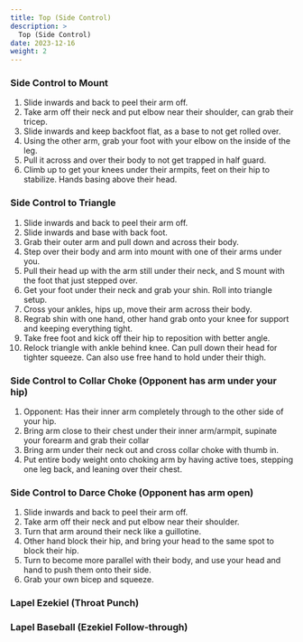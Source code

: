 ```yaml
---
title: Top (Side Control)
description: >
  Top (Side Control)
date: 2023-12-16
weight: 2
---
```


### Side Control to Mount

1. Slide inwards and back to peel their arm off.
1. Take arm off their neck and put elbow near their shoulder, can grab their tricep.
1. Slide inwards and keep backfoot flat, as a base to not get rolled over.
1. Using the other arm, grab your foot with your elbow on the inside of the leg.
1. Pull it across and over their body to not get trapped in half guard.
1. Climb up to get your knees under their armpits, feet on their hip to stabilize. Hands basing above their head.

### Side Control to Triangle

1. Slide inwards and back to peel their arm off.
1. Slide inwards and base with back foot.
1. Grab their outer arm and pull down and across their body.
1. Step over their body and arm into mount with one of their arms under you.
1. Pull their head up with the arm still under their neck, and S mount with the foot that just stepped over.
1. Get your foot under their neck and grab your shin. Roll into triangle setup.
1. Cross your ankles, hips up, move their arm across their body.
1. Regrab shin with one hand, other hand grab onto your knee for support and keeping everything tight.
1. Take free foot and kick off their hip to reposition with better angle.
1. Relock triangle with ankle behind knee. Can pull down their head for tighter squeeze. Can also use free hand to hold under their thigh.

### Side Control to Collar Choke (Opponent has arm under your hip)

1. Opponent: Has their inner arm completely through to the other side of your hip.
1. Bring arm close to their chest under their inner arm/armpit, supinate your forearm and grab their collar
1. Bring arm under their neck out and cross collar choke with thumb in.
1. Put entire body weight onto choking arm by having active toes, stepping one leg back, and leaning over their chest. 

### Side Control to Darce Choke (Opponent has arm open)

1. Slide inwards and back to peel their arm off.
2. Take arm off their neck and put elbow near their shoulder.
3. Turn that arm around their neck like a guillotine.
4. Other hand block their hip, and bring your head to the same spot to block their hip.
5. Turn to become more parallel with their body, and use your head and hand to push them onto their side.
6. Grab your own bicep and squeeze.



### Lapel Ezekiel (Throat Punch)



### Lapel Baseball (Ezekiel Follow-through)
